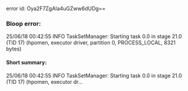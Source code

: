 error id: Oya2F7ZgAIa4uGZww6dUDg==
### Bloop error:

25/06/18 00:42:55 INFO TaskSetManager: Starting task 0.0 in stage 21.0 (TID 17) (hpomen, executor driver, partition 0, PROCESS_LOCAL, 8321 bytes)
#### Short summary: 

25/06/18 00:42:55 INFO TaskSetManager: Starting task 0.0 in stage 21.0 (TID 17) (hpomen, executor dr...